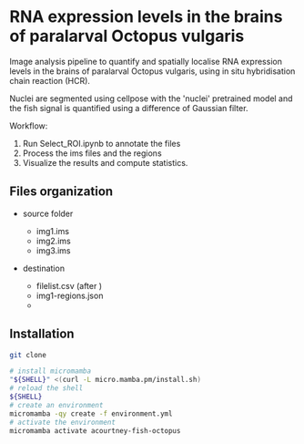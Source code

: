 # RNA expression levels in the brains of paralarval Octopus vulgaris

Image analysis pipeline to quantify and spatially localise RNA expression levels in the brains of paralarval Octopus vulgaris, using in situ hybridisation chain reaction (HCR).

Nuclei are segmented using cellpose with the 'nuclei' pretrained model and the fish signal is quantified using a difference of Gaussian filter.

Workflow:
1. Run Select_ROI.ipynb to annotate the files
2. Process the ims files and the regions
3. Visualize the results and compute statistics.

## Files organization
- source folder
    - img1.ims
    - img2.ims
    - img3.ims

- destination
    - filelist.csv (after )
    - img1-regions.json
    - 
    
## Installation
```bash
git clone
```

```bash
# install micromamba
"${SHELL}" <(curl -L micro.mamba.pm/install.sh)
# reload the shell
${SHELL}
# create an environment
micromamba -qy create -f environment.yml
# activate the environment 
micromamba activate acourtney-fish-octopus

```


